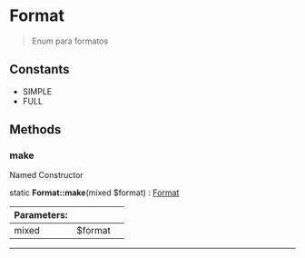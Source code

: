 
                                                                                                                                            
    
# Format


> Enum para formatos
>
> 




## Constants
- SIMPLE
- FULL




## Methods

### make
Named Constructor


static **Format::make**(mixed $format) : [Format](../../../Format.md)


|Parameters: | | |
| --- | --- | --- |
|mixed |$format |  |

---


                                                                                                                                                                                                                                                                                                                                                                                                            
    
                                                                                                                                                                                                                                                                             
                